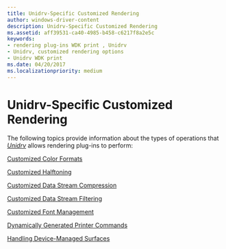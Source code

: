 ```yaml
---
title: Unidrv-Specific Customized Rendering
author: windows-driver-content
description: Unidrv-Specific Customized Rendering
ms.assetid: aff39531-ca40-4985-b458-c6217f8a2e5c
keywords:
- rendering plug-ins WDK print , Unidrv
- Unidrv, customized rendering options
- Unidrv WDK print
ms.date: 04/20/2017
ms.localizationpriority: medium
---
```


# Unidrv-Specific Customized Rendering





The following topics provide information about the types of operations that [*Unidrv*](https://msdn.microsoft.com/library/windows/hardware/ff556343#wdkgloss-unidrv) allows rendering plug-ins to perform:

[Customized Color Formats](customized-color-formats.md)

[Customized Halftoning](customized-halftoning.md)

[Customized Data Stream Compression](customized-data-stream-compression.md)

[Customized Data Stream Filtering](customized-data-stream-filtering.md)

[Customized Font Management](customized-font-management.md)

[Dynamically Generated Printer Commands](dynamically-generated-printer-commands.md)

[Handling Device-Managed Surfaces](handling-device-managed-surfaces.md)

 

 




